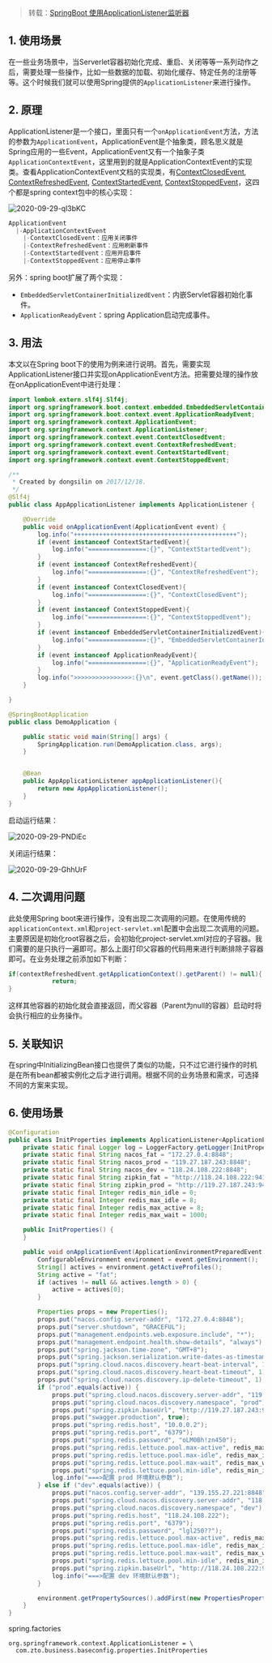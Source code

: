> 转载：[SpringBoot 使用ApplicationListener监听器](https://my.oschina.net/dslcode/blog/1591523)

## 1. 使用场景

在一些业务场景中，当Serverlet容器初始化完成、重启、关闭等等一系列动作之后，需要处理一些操作，比如一些数据的加载、初始化缓存、特定任务的注册等等。这个时候我们就可以使用Spring提供的`ApplicationListener`来进行操作。

## 2. 原理

ApplicationListener是一个接口，里面只有一个`onApplicationEvent`方法，方法的参数为`ApplicationEvent`，ApplicationEvent是个抽象类，顾名思义就是Spring应用的一些Event，ApplicationEvent又有一个抽象子类`ApplicationContextEvent`，这里用到的就是ApplicationContextEvent的实现类。查看ApplicationContextEvent文档的实现类，有[ContextClosedEvent](https://docs.spring.io/spring/docs/4.3.13.RELEASE/javadoc-api/org/springframework/context/event/ContextClosedEvent.html), [ContextRefreshedEvent](https://docs.spring.io/spring/docs/4.3.13.RELEASE/javadoc-api/org/springframework/context/event/ContextRefreshedEvent.html), [ContextStartedEvent](https://docs.spring.io/spring/docs/4.3.13.RELEASE/javadoc-api/org/springframework/context/event/ContextStartedEvent.html), [ContextStoppedEvent](https://docs.spring.io/spring/docs/4.3.13.RELEASE/javadoc-api/org/springframework/context/event/ContextStoppedEvent.html)，这四个都是spring context包中的核心实现：

![2020-09-29-ql3bKC](https://image.ldbmcs.com/2020-09-29-ql3bKC.jpg)

```java
ApplicationEvent
  |-ApplicationContextEvent
    |-ContextClosedEvent：应用关闭事件
    |-ContextRefreshedEvent：应用刷新事件
    |-ContextStartedEvent：应用开启事件
    |-ContextStoppedEvent：应用停止事件
```

另外：spring boot扩展了两个实现：

- `EmbeddedServletContainerInitializedEvent`：内嵌Servlet容器初始化事件。
- `ApplicationReadyEvent`：spring Application启动完成事件。

## 3. 用法

本文以在Spring boot下的使用为例来进行说明。首先，需要实现ApplicationListener接口并实现onApplicationEvent方法。把需要处理的操作放在onApplicationEvent中进行处理：

```java
import lombok.extern.slf4j.Slf4j;
import org.springframework.boot.context.embedded.EmbeddedServletContainerInitializedEvent;
import org.springframework.boot.context.event.ApplicationReadyEvent;
import org.springframework.context.ApplicationEvent;
import org.springframework.context.ApplicationListener;
import org.springframework.context.event.ContextClosedEvent;
import org.springframework.context.event.ContextRefreshedEvent;
import org.springframework.context.event.ContextStartedEvent;
import org.springframework.context.event.ContextStoppedEvent;

/**
 * Created by dongsilin on 2017/12/18.
 */
@Slf4j
public class AppApplicationListener implements ApplicationListener {

    @Override
    public void onApplicationEvent(ApplicationEvent event) {
        log.info("+++++++++++++++++++++++++++++++++++++++++++++");
        if (event instanceof ContextStartedEvent){
            log.info("================:{}", "ContextStartedEvent");
        }
        if (event instanceof ContextRefreshedEvent){
            log.info("================:{}", "ContextRefreshedEvent");
        }
        if (event instanceof ContextClosedEvent){
            log.info("================:{}", "ContextClosedEvent");
        }
        if (event instanceof ContextStoppedEvent){
            log.info("================:{}", "ContextStoppedEvent");
        }
        if (event instanceof EmbeddedServletContainerInitializedEvent){
            log.info("================:{}", "EmbeddedServletContainerInitializedEvent");
        }
        if (event instanceof ApplicationReadyEvent){
            log.info("================:{}", "ApplicationReadyEvent");
        }
        log.info(">>>>>>>>>>>>>>>>:{}\n", event.getClass().getName());
    }

}
```

```java
@SpringBootApplication
public class DemoApplication {

	public static void main(String[] args) {
		SpringApplication.run(DemoApplication.class, args);
	}


	@Bean
	public AppApplicationListener appApplicationListener(){
		return new AppApplicationListener();
	}
}
```

启动运行结果：

![2020-09-29-PNDiEc](https://image.ldbmcs.com/2020-09-29-PNDiEc.jpg)

关闭运行结果：

![2020-09-29-GhhUrF](https://image.ldbmcs.com/2020-09-29-GhhUrF.jpg)

## 4. 二次调用问题

此处使用Spring boot来进行操作，没有出现二次调用的问题。在使用传统的`applicationContext.xml`和`project-servlet.xml`配置中会出现二次调用的问题。主要原因是初始化root容器之后，会初始化project-servlet.xml对应的子容器。我们需要的是只执行一遍即可。那么上面打印父容器的代码用来进行判断排除子容器即可。在业务处理之前添加如下判断：

```java
if(contextRefreshedEvent.getApplicationContext().getParent() != null){
            return;
}
```

这样其他容器的初始化就会直接返回，而父容器（Parent为null的容器）启动时将会执行相应的业务操作。

## 5. 关联知识

在spring中InitializingBean接口也提供了类似的功能，只不过它进行操作的时机是在所有bean都被实例化之后才进行调用。根据不同的业务场景和需求，可选择不同的方案来实现。

## 6. 使用场景

```java
@Configuration
public class InitProperties implements ApplicationListener<ApplicationEnvironmentPreparedEvent> {
    private static final Logger log = LoggerFactory.getLogger(InitProperties.class);
    private static final String nacos_fat = "172.27.0.4:8848";
    private static final String nacos_prod = "119.27.187.243:8848";
    private static final String nacos_dev = "118.24.108.222:8848";
    private static final String zipkin_fat = "http://118.24.108.222:9411";
    private static final String zipkin_prod = "http://119.27.187.243:9411";
    private static final Integer redis_min_idle = 0;
    private static final Integer redis_max_idle = 8;
    private static final Integer redis_max_active = 8;
    private static final Integer redis_max_wait = 1000;

    public InitProperties() {
    }

    public void onApplicationEvent(ApplicationEnvironmentPreparedEvent event) {
        ConfigurableEnvironment environment = event.getEnvironment();
        String[] actives = environment.getActiveProfiles();
        String active = "fat";
        if (actives != null && actives.length > 0) {
            active = actives[0];
        }

        Properties props = new Properties();
        props.put("nacos.config.server-addr", "172.27.0.4:8848");
        props.put("server.shutdown", "GRACEFUL");
        props.put("management.endpoints.web.exposure.include", "*");
        props.put("management.endpoint.health.show-details", "always");
        props.put("spring.jackson.time-zone", "GMT+8");
        props.put("spring.jackson.serialization.write-dates-as-timestamps", true);
        props.put("spring.cloud.nacos.discovery.heart-beat-interval", 1);
        props.put("spring.cloud.nacos.discovery.heart-beat-timeout", 1);
        props.put("spring.cloud.nacos.discovery.ip-delete-timeout", 1);
        if ("prod".equals(active)) {
            props.put("spring.cloud.nacos.discovery.server-addr", "119.27.187.243:8848");
            props.put("spring.cloud.nacos.discovery.namespace", "prod");
            props.put("spring.zipkin.baseUrl", "http://119.27.187.243:9411");
            props.put("swagger.production", true);
            props.put("spring.redis.host", "10.0.0.2");
            props.put("spring.redis.port", "6379");
            props.put("spring.redis.password", "oLM0Bh!zn450");
            props.put("spring.redis.lettuce.pool.max-active", redis_max_active);
            props.put("spring.redis.lettuce.pool.max-idle", redis_max_idle);
            props.put("spring.redis.lettuce.pool.max-wait", redis_max_wait);
            props.put("spring.redis.lettuce.pool.min-idle", redis_min_idle);
            log.info("===>配置 prod 环境默认参数");
        } else if ("dev".equals(active)) {
            props.put("nacos.config.server-addr", "139.155.27.221:8848");
            props.put("spring.cloud.nacos.discovery.server-addr", "118.24.108.222:8848");
            props.put("spring.cloud.nacos.discovery.namespace", "dev");
            props.put("spring.redis.host", "118.24.108.222");
            props.put("spring.redis.port", "6379");
            props.put("spring.redis.password", "lgl250??");
            props.put("spring.redis.lettuce.pool.max-active", redis_max_active);
            props.put("spring.redis.lettuce.pool.max-idle", redis_max_idle);
            props.put("spring.redis.lettuce.pool.max-wait", redis_max_wait);
            props.put("spring.redis.lettuce.pool.min-idle", redis_min_idle);
            props.put("spring.zipkin.baseUrl", "http://118.24.108.222:9411");
            log.info("===>配置 dev 环境默认参数");
        }

        environment.getPropertySources().addFirst(new PropertiesPropertySource("nacos-config", props));
    }
}
```

spring.factories

```
org.springframework.context.ApplicationListener = \
  com.zto.business.baseconfig.properties.InitProperties
```


